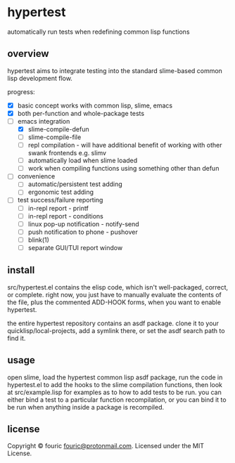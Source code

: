 # hypertest

automatically run tests when redefining common lisp functions

## overview

hypertest aims to integrate testing into the standard slime-based common lisp development flow.

progress:

- [x] basic concept works with common lisp, slime, emacs
- [x] both per-function and whole-package tests
- [ ] emacs integration
  - [x] slime-compile-defun
  - [ ] slime-compile-file
  - [ ] repl compilation - will have additional benefit of working with other swank frontends e.g. slimv
  - [ ] automatically load when slime loaded
  - [ ] work when compiling functions using something other than defun
- [ ] convenience
  - [ ] automatic/persistent test adding
  - [ ] ergonomic test adding
- [ ] test success/failure reporting
  - [ ] in-repl report - printf
  - [ ] in-repl report - conditions
  - [ ] linux pop-up notification - notify-send
  - [ ] push notification to phone - pushover
  - [ ] blink(1)
  - [ ] separate GUI/TUI report window

## install

src/hypertest.el contains the elisp code, which isn't well-packaged, correct, or complete. right now, you just have to manually evaluate the contents of the file, plus the commented ADD-HOOK forms, when you want to enable hypertest.

the entire hypertest repository contains an asdf package. clone it to your quicklisp/local-projects, add a symlink there, or set the asdf search path to find it.

## usage

open slime, load the hypertest common lisp asdf package, run the code in hypertest.el to add the hooks to the slime compilation functions, then look at src/example.lisp for examples as to how to add tests to be run. you can either bind a test to a particular function recompilation, or you can bind it to be run when anything inside a package is recompiled.

## license

Copyright © fouric <fouric@protonmail.com>. Licensed under the MIT License.